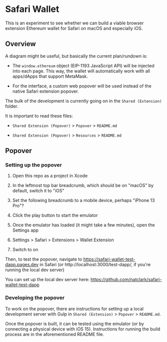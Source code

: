 # Safari Wallet

This is an experiment to see whether we can build a viable browser extension Ethereum wallet for Safari on macOS and especially iOS.

## Overview

A diagram might be useful, but basically the current plan/rundown is:

- The `window.ethereum` object (EIP-1193 JavaScript API) will be injected into each page. This way, the wallet will automatically work with all apps/dApps that support MetaMask.

- For the interface, a custom web popover will be used instead of the native Safari extension popover.

The bulk of the development is currently going on in the `Shared (Extension)` folder.

It is important to read these files:

- `Shared Extension (Popover)` > `Popover` > `README.md`

- `Shared Extension (Popover)` > `Resources` > `README.md`

## Popover

### Setting up the popover

1. Open this repo as a project in Xcode

2. In the leftmost top bar breadcrumb, which should be on "macOS" by default, switch it to "iOS"

3. Set the following breadcrumb to a mobile device, perhaps "iPhone 13 Pro"?

4. Click the play button to start the emulator

5. Once the emulator has loaded (it might take a few minutes), open the Settings app

6. Settings > Safari > Extensions > Wallet Extension

7. Switch to on

Then, to test the popover, navigate to https://safari-wallet-test-dapp.pages.dev in Safari (or http://localhost:3000/test-dapp/, if you're running the local dev server)

You can set up the local dev server here: https://github.com/natclark/safari-wallet-test-dapp

### Developing the popover

To work on the popover, there are instructions for setting up a local development server with Gulp in `Shared (Extension)` > `Popover` > `README.md`.

Once the popover is built, it can be tested using the emulator (or by connecting a physical device with iOS 15). Instructions for running the build process are in the aforementioned README file.
